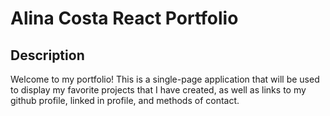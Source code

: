 # Alina Costa React Portfolio

## Description

Welcome to my portfolio! This is a single-page application that will be used to display my favorite projects that I have created, as well as links to my github profile, linked in profile, and methods of contact.
